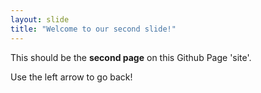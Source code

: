```yaml
---
layout: slide
title: "Welcome to our second slide!"
---
```

This should be the __second page__ on this Github Page 'site'.


Use the left arrow to go back!